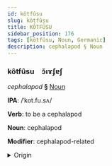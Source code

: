 ```yaml
---
id: kôtfûsu
slug: kôtfûsu
title: KÔTFÛSU
sidebar_position: 176
tags: [kôtfûsu, Noun, Germanic]
description: cephalapod § Noun
---
```


### kôtfûsu&emsp;<span kind="abugida">ɔ̆ıɤʄɐʃ</span>

*cephalapod* **§** [Noun](../../tags/Noun)

**IPA**: /ˈkot.fu.sʌ/

**Verb**: to be a cephalapod

**Noun**: cephalapod

**Modifier**: cephalapod-related

<details>
    <summary>Origin</summary>
    German kopffüßer /ˈkɔp͡fˌfyːsɐ/<br/>
    <em>Germanic Language Family</em>
</details>